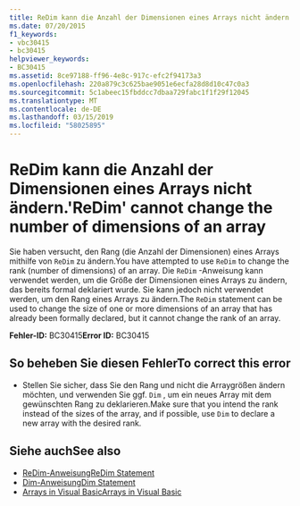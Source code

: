 ```yaml
---
title: ReDim kann die Anzahl der Dimensionen eines Arrays nicht ändern.
ms.date: 07/20/2015
f1_keywords:
- vbc30415
- bc30415
helpviewer_keywords:
- BC30415
ms.assetid: 8ce97188-ff96-4e8c-917c-efc2f94173a3
ms.openlocfilehash: 220a879c3c625bae9051e6ecfa28d8d10c47c0a3
ms.sourcegitcommit: 5c1abeec15fbddcc7dbaa729fabc1f1f29f12045
ms.translationtype: MT
ms.contentlocale: de-DE
ms.lasthandoff: 03/15/2019
ms.locfileid: "58025895"
---
```

# <a name="redim-cannot-change-the-number-of-dimensions-of-an-array"></a><span data-ttu-id="f7b11-102">ReDim kann die Anzahl der Dimensionen eines Arrays nicht ändern.</span><span class="sxs-lookup"><span data-stu-id="f7b11-102">'ReDim' cannot change the number of dimensions of an array</span></span>
<span data-ttu-id="f7b11-103">Sie haben versucht, den Rang (die Anzahl der Dimensionen) eines Arrays mithilfe von `ReDim` zu ändern.</span><span class="sxs-lookup"><span data-stu-id="f7b11-103">You have attempted to use `ReDim` to change the rank (number of dimensions) of an array.</span></span> <span data-ttu-id="f7b11-104">Die `ReDim` -Anweisung kann verwendet werden, um die Größe der Dimensionen eines Arrays zu ändern, das bereits formal deklariert wurde. Sie kann jedoch nicht verwendet werden, um den Rang eines Arrays zu ändern.</span><span class="sxs-lookup"><span data-stu-id="f7b11-104">The `ReDim` statement can be used to change the size of one or more dimensions of an array that has already been formally declared, but it cannot change the rank of an array.</span></span>  
  
 <span data-ttu-id="f7b11-105">**Fehler-ID:** BC30415</span><span class="sxs-lookup"><span data-stu-id="f7b11-105">**Error ID:** BC30415</span></span>  
  
## <a name="to-correct-this-error"></a><span data-ttu-id="f7b11-106">So beheben Sie diesen Fehler</span><span class="sxs-lookup"><span data-stu-id="f7b11-106">To correct this error</span></span>  
  
-   <span data-ttu-id="f7b11-107">Stellen Sie sicher, dass Sie den Rang und nicht die Arraygrößen ändern möchten, und verwenden Sie ggf. `Dim` , um ein neues Array mit dem gewünschten Rang zu deklarieren.</span><span class="sxs-lookup"><span data-stu-id="f7b11-107">Make sure that you intend the rank instead of the sizes of the array, and if possible, use `Dim` to declare a new array with the desired rank.</span></span>  
  
## <a name="see-also"></a><span data-ttu-id="f7b11-108">Siehe auch</span><span class="sxs-lookup"><span data-stu-id="f7b11-108">See also</span></span>

- [<span data-ttu-id="f7b11-109">ReDim-Anweisung</span><span class="sxs-lookup"><span data-stu-id="f7b11-109">ReDim Statement</span></span>](../../visual-basic/language-reference/statements/redim-statement.md)
- [<span data-ttu-id="f7b11-110">Dim-Anweisung</span><span class="sxs-lookup"><span data-stu-id="f7b11-110">Dim Statement</span></span>](../../visual-basic/language-reference/statements/dim-statement.md)
- [<span data-ttu-id="f7b11-111">Arrays in Visual Basic</span><span class="sxs-lookup"><span data-stu-id="f7b11-111">Arrays in Visual Basic</span></span>](~/docs/visual-basic/programming-guide/language-features/arrays/index.md)
